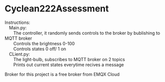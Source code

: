 # Cyclean222Assessment
Instructions:<br />
&ensp;&ensp;Main.py:<br />
&ensp;&ensp;&ensp;&ensp;The controller, it randomly sends controls to the broker by bublishing to MQTT broker<br />
&ensp;&ensp;&ensp;&ensp;Controls the brightness 0-100<br />
&ensp;&ensp;&ensp;&ensp;Controls states 0 off/ 1 on<br />
&ensp;&ensp;CLient.py:<br />
&ensp;&ensp;&ensp;&ensp;The light-bulb, subscribes to MQTT broker on 2 topics<br />
&ensp;&ensp;&ensp;&ensp;Prints out current states everytime recives a message<br />
    
 Broker for this project is a free broker from EMQX Cloud<br />
